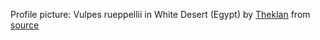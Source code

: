 Profile picture: Vulpes rueppellii in White Desert (Egypt) by [Theklan](https://commons.wikimedia.org/wiki/User:Theklan) from [source](https://commons.wikimedia.org/wiki/File:Desert_fox_(Vulpes_rueppellii)_cropped.jpg)
